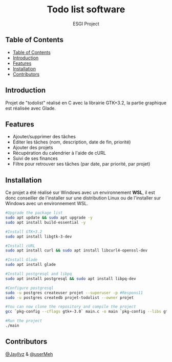 <h1 align="center"> Todo list software </h1>

<p align="center">
  ESGI Project
</p>

<!-- START doctoc generated TOC please keep comment here to allow auto update -->
<!-- DON'T EDIT THIS SECTION, INSTEAD RE-RUN doctoc TO UPDATE -->

## Table of Contents

- [Table of Contents](#table-of-contents)
- [Introduction](#introduction)
- [Features](#features)
- [Installation](#installation)
- [Contributors](#contributors)

<!-- END doctoc generated TOC please keep comment here to allow auto update -->

## Introduction

Projet de "todolist" réalisé en C avec la librairie GTK+3.2, la partie graphique est réalisée avec Glade.

## Features

- Ajouter/supprimer des tâches
- Éditer les tâches (nom, description, date de fin, priorité)
- Ajouter des projets
- Récupération du calendrier à l'aide de cURL
- Suivi de ses finances
- Filtre pour retrouver ses tâches (par date, par priorité, par projet)

## Installation

Ce projet a été réalisé sur Windows avec un environnement **WSL**, il est donc conseiller de l'installer sur une distribution Linux ou de l'installer sur Windows avec un environnement WSL.

```bash
#Upgrade the package list
sudo apt update && sudo apt upgrade -y
sudo apt install build-essential -y

#Install GTK+3.2
sudo apt install libgtk-3-dev

#Install cURL
sudo apt install curl && sudo apt install libcurl4-openssl-dev

#Install Glade
sudo apt install glade

#Install postgresql and libpq
sudo apt install postgresql && sudo apt install libpq-dev

#Configure postgresql
sudo -u postgres createuser projet --superuser -p #Respons11
sudo -u postgres createdb projet-todolist --owner projet

#You can now clone the repository and compile the project
gcc `pkg-config --cflags gtk+-3.0` main.c -o main `pkg-config --libs gtk+-3.0` -rdynamic -I/usr/include/postgresql -lpq -lcurl -Wall

#Run the project
./main
```

## Contributors

[@Jayllyz](https://github.com/Jayllyz) & [@userMeh](https://github.com/userMeh)
